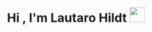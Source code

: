 <h1 align="center">Hi , I'm Lautaro Hildt  <img src="https://media.giphy.com/media/hvRJCLFzcasrR4ia7z/giphy.gif" width="35"></h1>
